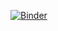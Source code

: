 [![Binder](https://mybinder.org/badge_logo.svg)](https://mybinder.org/v2/gh/HST0077/AI_intro_for_Image/main?urlpath=%2Fdoc%2Ftree%2FAI_intro_for_image.ipynb)
